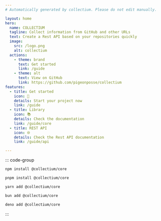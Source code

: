 ```yaml
---
# Automatically generated by collectium. Please do not edit manually.

layout: home
hero:
  name: COLLECTIUM
  tagline: Collect information from GitHub and other URLs
  text: Create a Rest API based on your repositories quickly
  image:
    src: /logo.png
    alt: collectium
  actions:
    - theme: brand
      text: Get started
      link: /guide
    - theme: alt
      text: View on GitHub
      link: https://github.com/pigeonposse/collectium
features:
  - title: Get started
    icon: 🏁
    details: Start your project now
    link: /guide
  - title: Library
    icon: 📚
    details: Check the documentation
    link: /guide/core
  - title: REST API
    icon: 🌐
    details: Check the Rest API documentation
    link: /guide/api

---
```


::: code-group

```bash [npm]
npm install @collectium/core
```

```bash [pnpm]
pnpm install @collectium/core
```

```bash [yarn]
yarn add @collectium/core
```

```bash [bun]
bun add @collectium/core
```

```bash [deno]
deno add @collectium/core
```

:::
